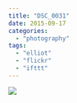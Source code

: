 ```yaml
---
title: "DSC_0031"
date: 2015-09-17
categories: 
  - "photography"
tags: 
  - "elliot"
  - "flickr"
  - "ifttt"
---
```


![](https://farm6.staticflickr.com/5686/21294461789_1e18543f04_b.jpg)
